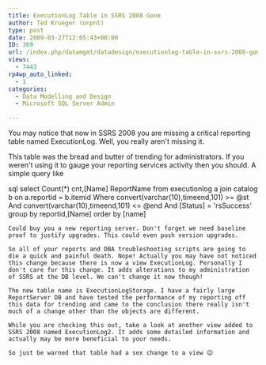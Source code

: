 ```yaml
---
title: ExecutionLog Table in SSRS 2008 Gone
author: Ted Krueger (onpnt)
type: post
date: 2009-03-27T12:05:43+00:00
ID: 369
url: /index.php/datamgmt/datadesign/executionlog-table-in-ssrs-2008-gone/
views:
  - 7443
rp4wp_auto_linked:
  - 1
categories:
  - Data Modelling and Design
  - Microsoft SQL Server Admin

---
```

You may notice that now in SSRS 2008 you are missing a critical reporting table named ExecutionLog. Well, you really aren't missing it.

This table was the bread and butter of trending for administrators. If you weren't using it to gauge your reporting services activity then you should. A simple query like

sql
select Count(*) cnt,[Name] ReportName
from executionlog a
join catalog b on a.reportid = b.itemid
Where 
	convert(varchar(10),timeend,101) >= @st 
	And convert(varchar(10),timeend,101) <= @end
	And [Status] = 'rsSuccess'
group by reportid,[Name]
order by [name]
```
Could buy you a new reporting server. Don't forget we need baseline proof to justify upgrades. This could even push version upgrades. 

So all of your reports and DBA troubleshooting scripts are going to die a quick and painful death. Nope! Actually you may have not noticed this change because there is now a view ExecutionLog. Personally I don't care for this change. It adds alterations to my administration of SSRS at the DB level. We can't change it now though! 

The new table name is ExecutionLogStorage. I have a fairly large ReportServer DB and have tested the performance of my reporting off this data for trending and came to the conclusion there really isn't much of a change other than the objects are different. 

While you are checking this out, take a look at another view added to SSRS 2008 named ExecutionLog2. It adds some detailed information and actually may be more beneficial to your needs. 

So just be warned that table had a sex change to a view 😉
